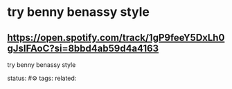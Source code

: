 # try benny benassy style

https://open.spotify.com/track/1gP9feeY5DxLh0gJsIFAoC?si=8bbd4ab59d4a4163
---
try benny benassy style

status: #⚙️ 
tags: 
related: 
